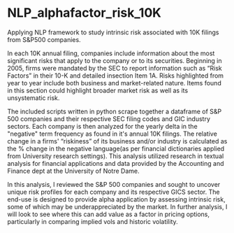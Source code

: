 # NLP_alphafactor_risk_10K
Applying NLP framework to study intrinsic risk associated with 10K filings from S&amp;P500 companies.  

In each 10K annual filing, companies include information about the most significant risks that apply to the company or to its securities. Beginning in 2005, firms were mandated by the SEC to report information such as “Risk Factors” in their 10-K and detailed insection Item 1A.  Risks highlighted from year to year include both business and market-related nature.  Items found in this section could highlight broader market risk as well as its unsystematic risk. 

The included scripts written in python scrape together a dataframe of S&P 500 companies and their respective SEC filing codes and GIC industry sectors.  Each company is then analyzed for the yearly delta in the "negative" term frequency as found in it's annual 10K filings.  The relative change in a firms' “riskiness” of its business and/or industry is calculated as the % change in the negative language(as per financial dictionaries applied from University research settings).  This analysis utilized research in textual analysis for financial applications and data provided by the Accounting and Finance dept at the University of Notre Dame.  

In this analysis, I reviewed the S&P 500 companies and sought to uncover unique risk profiles for each company and its respective GICS sector.  The end-use is designed to provide alpha application by assessing intrinsic risk, some of which may be underappreciated by the market.  In further analysis, I will look to see where this can add value as a factor in pricing options, particularly in comparing implied vols and historic volatility. 


